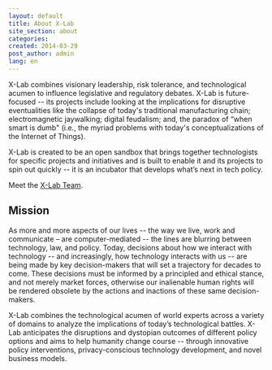 ```yaml
---
layout: default
title: About X-Lab
site_section: about
categories:
created: 2014-03-29
post_author: admin
lang: en
---
```


<p>X-Lab combines visionary leadership, risk tolerance, and technological acumen 
to influence legislative and regulatory debates. X-Lab is future-focused -- 
its projects include looking at the implications for disruptive eventualities 
like the collapse of today's traditional manufacturing chain; electromagnetic jaywalking; 
digital feudalism; and, the paradox of “when smart is dumb" (i.e., the myriad problems 
with today's conceptualizations of the Internet of Things).</p>

<p>X-Lab is created to be an open sandbox that brings together technologists 
for specific projects and initiatives and is built to enable it and its projects 
to spin out quickly -- it is an incubator that develops what’s next in tech policy.
</p>

<p>Meet the <a href="team/">X-Lab Team</a>.</p>

<h2>Mission</h2>
<p>As more and more aspects of our lives -- the way we live, work and communicate – 
are computer-mediated -- the lines are blurring between technology, law, and policy. 
Today, decisions about how we interact with technology -- and increasingly, how 
technology interacts with us -- are being made by key decision-makers that will set a 
trajectory for decades to come. These decisions must be informed by a principled and 
ethical stance, and not merely market forces, otherwise our inalienable human rights 
will be rendered obsolete by the actions and inactions of these same decision-makers.</p>

<p>X-Lab combines the technological acumen of world experts across a variety of domains 
to analyze the implications of today’s technological battles.
X-Lab anticipates the disruptions and dystopian outcomes of different policy options and aims 
to help humanity change course -- through innovative policy interventions, privacy-conscious 
technology development, and novel business models.</p>
